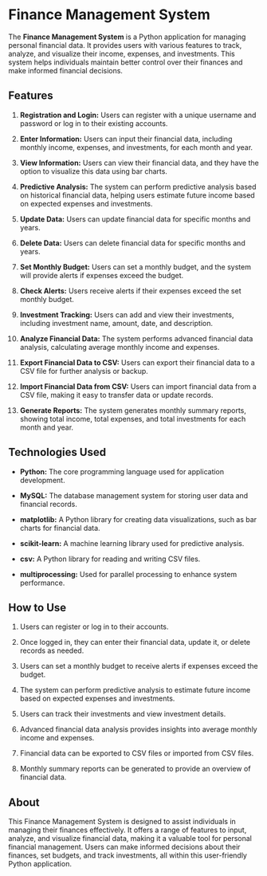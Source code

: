 # Finance Management System

The **Finance Management System** is a Python application for managing personal financial data. It provides users with various features to track, analyze, and visualize their income, expenses, and investments. This system helps individuals maintain better control over their finances and make informed financial decisions.

## Features

1. **Registration and Login:** Users can register with a unique username and password or log in to their existing accounts.

2. **Enter Information:** Users can input their financial data, including monthly income, expenses, and investments, for each month and year.

3. **View Information:** Users can view their financial data, and they have the option to visualize this data using bar charts.

4. **Predictive Analysis:** The system can perform predictive analysis based on historical financial data, helping users estimate future income based on expected expenses and investments.

5. **Update Data:** Users can update financial data for specific months and years.

6. **Delete Data:** Users can delete financial data for specific months and years.

7. **Set Monthly Budget:** Users can set a monthly budget, and the system will provide alerts if expenses exceed the budget.

8. **Check Alerts:** Users receive alerts if their expenses exceed the set monthly budget.

9. **Investment Tracking:** Users can add and view their investments, including investment name, amount, date, and description.

10. **Analyze Financial Data:** The system performs advanced financial data analysis, calculating average monthly income and expenses.

11. **Export Financial Data to CSV:** Users can export their financial data to a CSV file for further analysis or backup.

12. **Import Financial Data from CSV:** Users can import financial data from a CSV file, making it easy to transfer data or update records.

13. **Generate Reports:** The system generates monthly summary reports, showing total income, total expenses, and total investments for each month and year.

## Technologies Used

- **Python:** The core programming language used for application development.

- **MySQL:** The database management system for storing user data and financial records.

- **matplotlib:** A Python library for creating data visualizations, such as bar charts for financial data.

- **scikit-learn:** A machine learning library used for predictive analysis.

- **csv:** A Python library for reading and writing CSV files.

- **multiprocessing:** Used for parallel processing to enhance system performance.

## How to Use

1. Users can register or log in to their accounts.

2. Once logged in, they can enter their financial data, update it, or delete records as needed.

3. Users can set a monthly budget to receive alerts if expenses exceed the budget.

4. The system can perform predictive analysis to estimate future income based on expected expenses and investments.

5. Users can track their investments and view investment details.

6. Advanced financial data analysis provides insights into average monthly income and expenses.

7. Financial data can be exported to CSV files or imported from CSV files.

8. Monthly summary reports can be generated to provide an overview of financial data.

## About

This Finance Management System is designed to assist individuals in managing their finances effectively. It offers a range of features to input, analyze, and visualize financial data, making it a valuable tool for personal financial management. Users can make informed decisions about their finances, set budgets, and track investments, all within this user-friendly Python application.
